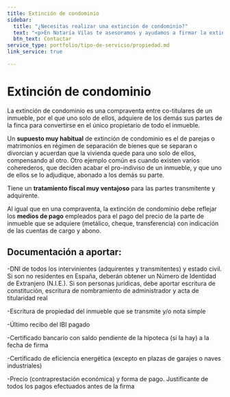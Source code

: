 ```yaml
---
title: Extinción de condominio
sidebar:
  title: "¿Necesitas realizar una extinción de condominio?"
  text: "<p>En Notaría Vilas te asesoramos y ayudamos a firmar la extinción del condominio.</p>"
  btn_text: Contactar
service_type: portfolio/tipo-de-servicio/propiedad.md
link_service: true

---
```

# **Extinción de condominio**

La extinción de condominio es una compraventa entre co-titulares de un inmueble, por el que uno solo de ellos, adquiere de los demás sus partes de la finca para convertirse en el único propietario de todo el inmueble.

Un **supuesto muy habitual** de extinción de condominio es el de parejas o matrimonios en régimen de separación de bienes que se separan o divorcian y acuerdan que la vivienda quede para uno solo de ellos, compensando al otro. Otro ejemplo común es cuando existen varios coherederos, que deciden acabar el pro-indiviso de un inmueble, y que uno de ellos se lo adjudique, abonado a los demás su parte.

Tiene un **tratamiento fiscal muy ventajoso** para las partes transmitente y adquirente.

Al igual que en una compraventa, la extinción de condominio debe reflejar los **medios de pago** empleados para el pago del precio de la parte de inmueble que se adquiere (metálico, cheque, transferencia) con indicación de las cuentas de cargo y abono.

## **Documentación a aportar**:

\-DNI de todos los intervinientes (adquirentes y transmitentes) y estado civil. Si son no residentes en España, deberán obtener un Número de Identidad de Extranjero (N.I.E.). Si son personas jurídicas, debe aportar escritura de constitución, escritura de nombramiento de administrador y acta de titularidad real

\-Escritura de propiedad del inmueble que se transmite y/o nota simple

\-Último recibo del IBI pagado

\-Certificado bancario con saldo pendiente de la hipoteca (si la hay) a la fecha de firma

\-Certificado de eficiencia energética (excepto en plazas de garajes o naves industriales)

\-Precio (contraprestación económica) y forma de pago. Justificante de todos los pagos efectuados antes de la firma